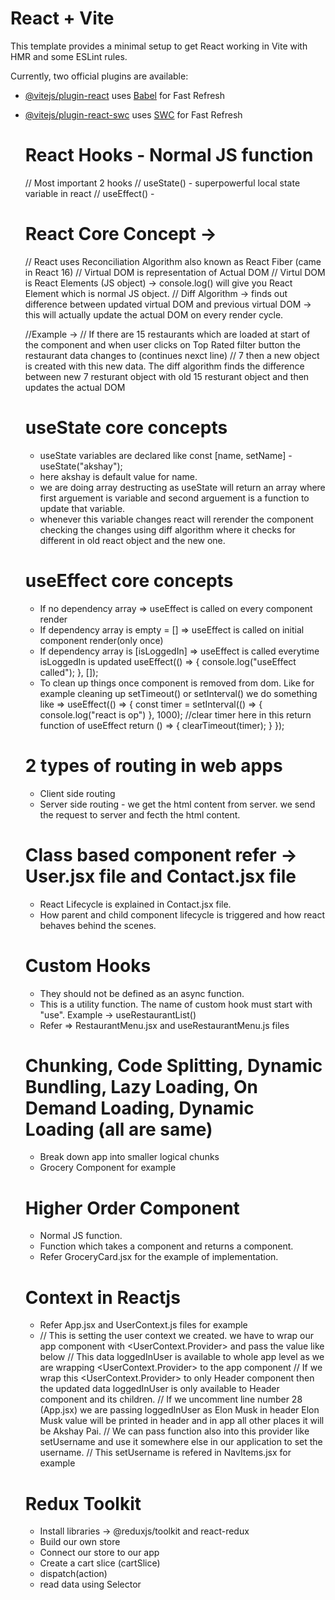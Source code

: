 # React + Vite

This template provides a minimal setup to get React working in Vite with HMR and some ESLint rules.

Currently, two official plugins are available:

- [@vitejs/plugin-react](https://github.com/vitejs/vite-plugin-react/blob/main/packages/plugin-react/README.md) uses [Babel](https://babeljs.io/) for Fast Refresh
- [@vitejs/plugin-react-swc](https://github.com/vitejs/vite-plugin-react-swc) uses [SWC](https://swc.rs/) for Fast Refresh

    # React Hooks - Normal JS function
    // Most important 2 hooks 
    // useState() - superpowerful local state variable in react
    // useEffect() - 

    # React Core Concept ->
    // React uses Reconciliation Algorithm also known as React Fiber (came in React 16)
    // Virtual DOM is representation of Actual DOM
    // Virtul DOM is React Elements (JS object) -> console.log(<Component />) will give you React Element which is normal JS object.
    // Diff Algorithm -> finds out difference between updated virtual DOM and previous virtual DOM -> this will actually update the actual DOM on every render cycle.

    //Example ->
    // If there are 15 restaurants which are loaded at start of the component and when user clicks on Top Rated filter button the restaurant data changes to (continues nexct line)
    // 7 then a new object is created with this new data. The diff algorithm finds the difference between new 7 resturant object with old 15 resturant object and then updates the actual DOM


    # useState core concepts
    - useState variables are declared like const [name, setName] - useState("akshay");
    - here akshay is default value for name.
    - we are doing array destructing as useState will return an array where first arguement is variable and second arguement is a function to update that variable.
    - whenever this variable changes react will rerender the component checking the changes using diff algorithm where it checks for different in old react object and the new one.

    # useEffect core concepts
    - If no dependency array => useEffect is called on every component render 
    - If dependency array is empty = [] => useEffect is called on initial component render(only once)  
    - If dependency array is [isLoggedIn] => useEffect is called everytime isLoggedIn is updated
    useEffect(() => {
        console.log("useEffect called");
    }, []);
    - To clean up things once component is removed from dom. Like for example cleaning up setTimeout() or setInterval()
    we do something like =>
    useEffect(() => {
        const timer = setInterval(() => {
            console.log("react is op")
        }, 1000);
        //clear timer here in this return function of useEffect
        return () => {
            clearTimeout(timer);
        }
    });


    # 2 types of routing in web apps
    - Client side routing
    - Server side routing - we get the html content from server. we send the request to server and fecth the html content.


    # Class based component refer -> User.jsx file and Contact.jsx file
    - React Lifecycle is explained in Contact.jsx file.
    - How parent and child component lifecycle is triggered and how react behaves behind the scenes.

    # Custom Hooks
    - They should not be defined as an async function.
    - This is a utility function. The name of custom hook must start with "use". Example -> useRestaurantList()
    - Refer => RestaurantMenu.jsx and useRestaurantMenu.js files

    # Chunking, Code Splitting, Dynamic Bundling, Lazy Loading, On Demand Loading, Dynamic Loading (all are same)
    - Break down app into smaller logical chunks 
    - Grocery Component for example

    # Higher Order Component
    - Normal JS function.
    - Function which takes a component and returns a component.
    - Refer GroceryCard.jsx for the example of implementation.

    # Context in Reactjs
    - Refer App.jsx and UserContext.js files for example
    - // This is setting the user context we created. we have to wrap our app component with <UserContext.Provider> and pass the value like below
    // This data loggedInUser is available to whole app level as we are wrapping <UserContext.Provider> to the app component
    // If we wrap this <UserContext.Provider> to only Header component then the updated data loggedInUser is only available to Header component and its children.
    // If we uncomment line number 28 (App.jsx) we are passing loggedInUser as Elon Musk in header Elon Musk value will be printed in header and in app all other places it will be Akshay Pai.
    // We can pass function also into this provider like setUsername and use it somewhere else in our application to set the username.
    // This setUsername is refered in NavItems.jsx for example
    <!-- <UserContext.Provider value={{ loggedInUser: username, setUsername }}>
      <div className='app'>
        {/* <UserContext.Provider value={{ loggedInUser: "Elon Musk" }}> */}
        <Header />
        {/* </UserContext.Provider> */}
        <Outlet />
      </div>
    </UserContext.Provider> -->

    # Redux Toolkit
    - Install libraries -> @reduxjs/toolkit and react-redux
    - Build our own store
    - Connect our store to our app
    - Create a cart slice (cartSlice)
    - dispatch(action)
    - read data using Selector







